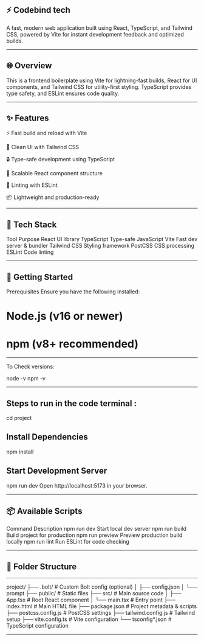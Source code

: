 ## ⚡ Codebind tech
A fast, modern web application built using React, TypeScript, and Tailwind CSS, powered by Vite for instant development feedback and optimized builds.

--- 

## 🌐 Overview
This is a frontend boilerplate using Vite for lightning-fast builds, React for UI components, and Tailwind CSS for utility-first styling. TypeScript provides type safety, and ESLint ensures code quality.

---

## ✨ Features

⚡ Fast build and reload with Vite

🎨 Clean UI with Tailwind CSS

🔒 Type-safe development using TypeScript

🧠 Scalable React component structure

🧹 Linting with ESLint

📦 Lightweight and production-ready

---

## 🧰 Tech Stack

Tool	Purpose
React	UI library
TypeScript	Type-safe JavaScript
Vite	Fast dev server & bundler
Tailwind CSS	Styling framework
PostCSS	CSS processing
ESLint	Code linting

---

## 🚀 Getting Started

Prerequisites
Ensure you have the following installed:

# Node.js (v16 or newer)
# npm (v8+ recommended)

---

To Check versions:

node -v
npm -v

---

## Steps to run in the code terminal :

cd project

## Install Dependencies

npm install

## Start Development Server

npm run dev
Open http://localhost:5173 in your browser.

---

## 📦 Available Scripts
Command	                          Description
npm run dev	                     Start local dev server
npm run build	                   Build project for production
npm run preview	                 Preview production build locally
npm run lint	                   Run ESLint for code checking

---

## 📁 Folder Structure

---
project/
├── .bolt/               # Custom Bolt config (optional)
│   ├── config.json
│   └── prompt
├── public/              # Static files
├── src/                 # Main source code
│   ├── App.tsx          # Root React component
│   └── main.tsx         # Entry point
├── index.html           # Main HTML file
├── package.json         # Project metadata & scripts
├── postcss.config.js    # PostCSS settings
├── tailwind.config.js   # Tailwind setup
├── vite.config.ts       # Vite configuration
└── tsconfig*.json       # TypeScript configuration

---


